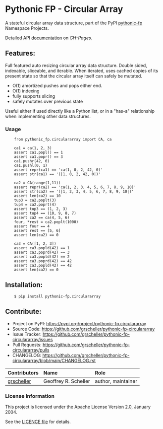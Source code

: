 # Pythonic FP - Circular Array

A stateful circular array data structure, part of the PyPI
[pythonic-fp](https://github.com/grscheller/pythonic-fp/blob/main/README.rst)
Namespace Projects.

Detailed API
[documentation](https://grscheller.github.io/pythonic-fp/maintained/circulararray)
on *GH-Pages*.

## Features:

Full featured auto resizing circular array data structure. Double sided,
indexable, sliceable, and iterable. When iterated, uses cached copies of its
present state so that the circular array itself can safely be mutated.

- O(1) amortized pushes and pops either end.
- O(1) indexing
- fully supports slicing
- safely mutates over previous state

Useful either if used directly like a Python list, or in a "has-a"
relationship when implementing other data structures.

### Usage

```
    from pythonic_fp.circulararray import CA, ca
   
    ca1 = ca(1, 2, 3)
    assert ca1.popl() == 1
    assert ca1.popr() == 3
    ca1.pushr(42, 0)
    ca1.pushl(0, 1)
    assert repr(ca1) == 'ca(1, 0, 2, 42, 0)'
    assert str(ca1) == '(|1, 0, 2, 42, 0|)'
   
    ca2 = CA(range(1,11))
    assert repr(ca2) == 'ca(1, 2, 3, 4, 5, 6, 7, 8, 9, 10)'
    assert str(ca2) == '(|1, 2, 3, 4, 5, 6, 7, 8, 9, 10|)'
    assert len(ca2) == 10
    tup3 = ca2.poplt(3)
    tup4 = ca2.poprt(4)
    assert tup3 == (1, 2, 3)
    assert tup4 == (10, 9, 8, 7)
    assert ca2 == ca(4, 5, 6)
    four, *rest = ca2.poplt(1000)
    assert four == 4
    assert rest == [5, 6]
    assert len(ca2) == 0
   
    ca3 = CA([1, 2, 3])
    assert ca3.popld(42) == 1
    assert ca3.poprd(42) == 3
    assert ca3.popld(42) == 2
    assert ca3.poprd(42) == 42
    assert ca3.popld(42) == 42
    assert len(ca2) == 0
```

## Installation:

```
    $ pip install pythonic-fp.circulararray
```

## Contribute:

- Project on PyPI: https://pypi.org/project/pythonic-fp.circulararray
- Source Code: https://github.com/grscheller/pythonic-fp-circulararray
- Issue Tracker: https://github.com/grscheller/pythonic-fp-circulararray/issues
- Pull Requests: https://github.com/grscheller/pythonic-fp-circulararray/pulls
- CHANGELOG: https://github.com/grscheller/pythonic-fp-circulararray/blob/main/CHANGELOG.rst

| Contributors | Name | Role |
|:------------ |:---- |:---- |
| [grscheller](https://github.com/grscheller) | Geoffrey R. Scheller | author, maintainer |

### License Information

This project is licensed under the Apache License Version 2.0, January 2004.

See the
[LICENCE file](https://github.com/grscheller/pythonic-fp-circulararray/blob/main/LICENSE)
for details.
